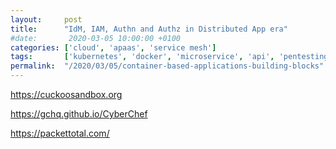 ```yaml
---
layout:     post
title:      "IdM, IAM, Authn and Authz in Distributed App era"
#date:       2020-03-05 10:00:00 +0100
categories: ['cloud', 'apaas', 'service mesh'] 
tags:       ['kubernetes', 'docker', 'microservice', 'api', 'pentesting','fuzzing']
permalink:  "/2020/03/05/container-based-applications-building-blocks"
---
```


<!-- more -->

https://cuckoosandbox.org

https://gchq.github.io/CyberChef

https://packettotal.com/
